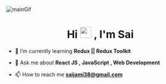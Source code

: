
<img   alt="mainGif" src="https://user-images.githubusercontent.com/74038190/240304586-d48893bd-0757-481c-8d7e-ba3e163feae7.png"/>

<h1 align="center">Hi <img   alt="mainGif" width="30" height="30" src="https://user-images.githubusercontent.com/74038190/241763891-7bb1e704-6026-48f9-8435-2f4d40101348.gif"/> , I'm Sai </h1>
<!-- <h3 align="center">A Passionate Frontend-Developer from India </h3> -->
<!-- <img width="500" align="right"  alt="mainGif" src="https://user-images.githubusercontent.com/74038190/212747657-7a8d59da-69c8-4110-8ea8-f8102fd0b413.gif"/> -->



- 🌱 I’m currently learning **Redux || Redux Toolkit**

- 💬 Ask me about **React JS , JavaScript , Web Development**

- 📫 How to reach me **saijami38@gmail.com**

<!--<h3 align="left">
  Connect with me:
</h3> -->


<!-- <p align="left">
<a href="https://linkedin.com/in/saijamii" target="blank"><img align="center" src="https://raw.githubusercontent.com/rahuldkjain/github-profile-readme-generator/master/src/images/icons/Social/linked-in-alt.svg" alt="saijamii" height="30" width="40" /></a>
<a href="https://fb.com/sai.jami.9" target="blank"><img align="center" src="https://raw.githubusercontent.com/rahuldkjain/github-profile-readme-generator/master/src/images/icons/Social/facebook.svg" alt="sai.jami.9" height="30" width="40" /></a>
<a href="https://instagram.com/saijami" target="blank"><img align="center" src="https://raw.githubusercontent.com/rahuldkjain/github-profile-readme-generator/master/src/images/icons/Social/instagram.svg" alt="saijami" height="30" width="40" /></a>
</p> -->

<!-- <h3 align="left">Languages and Tools:</h3>
<p align="left"> <a href="https://www.w3schools.com/css/" target="_blank" rel="noreferrer"> <img src="https://raw.githubusercontent.com/devicons/devicon/master/icons/css3/css3-original-wordmark.svg" alt="css3" width="40" height="40"/> </a> <a href="https://expressjs.com" target="_blank" rel="noreferrer"> <img src="https://raw.githubusercontent.com/devicons/devicon/master/icons/express/express-original-wordmark.svg" alt="express" width="40" height="40"/> </a> <a href="https://git-scm.com/" target="_blank" rel="noreferrer"> <img src="https://www.vectorlogo.zone/logos/git-scm/git-scm-icon.svg" alt="git" width="40" height="40"/> </a> <a href="https://www.w3.org/html/" target="_blank" rel="noreferrer"> <img src="https://raw.githubusercontent.com/devicons/devicon/master/icons/html5/html5-original-wordmark.svg" alt="html5" width="40" height="40"/> </a> <a href="https://developer.mozilla.org/en-US/docs/Web/JavaScript" target="_blank" rel="noreferrer"> <img src="https://raw.githubusercontent.com/devicons/devicon/master/icons/javascript/javascript-original.svg" alt="javascript" width="40" height="40"/> </a> <a href="https://www.mongodb.com/" target="_blank" rel="noreferrer"> <img src="https://raw.githubusercontent.com/devicons/devicon/master/icons/mongodb/mongodb-original-wordmark.svg" alt="mongodb" width="40" height="40"/> </a> <a href="https://nodejs.org" target="_blank" rel="noreferrer"> <img src="https://raw.githubusercontent.com/devicons/devicon/master/icons/nodejs/nodejs-original-wordmark.svg" alt="nodejs" width="40" height="40"/> </a> <a href="https://postman.com" target="_blank" rel="noreferrer"> <img src="https://www.vectorlogo.zone/logos/getpostman/getpostman-icon.svg" alt="postman" width="40" height="40"/> </a> <a href="https://reactjs.org/" target="_blank" rel="noreferrer"> <img src="https://raw.githubusercontent.com/devicons/devicon/master/icons/react/react-original-wordmark.svg" alt="react" width="40" height="40"/> </a> <a href="https://redux.js.org" target="_blank" rel="noreferrer"> <img src="https://raw.githubusercontent.com/devicons/devicon/master/icons/redux/redux-original.svg" alt="redux" width="40" height="40"/> </a> </p>-->

<!-- <p><img align="center" src="https://github-readme-stats.vercel.app/api/top-langs?username=saijamii&show_icons=true&locale=en&layout=compact" alt="saijami38" /></p>-->
